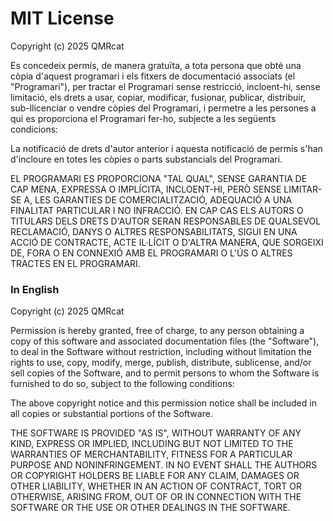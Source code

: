 # MIT License

Copyright (c) 2025 QMRcat

Es concedeix permís, de manera gratuïta, a tota persona que obté una còpia 
d'aquest programari i els fitxers de documentació associats (el "Programari"), 
per tractar el Programari sense restricció, incloent-hi, sense limitació, els 
drets a usar, copiar, modificar, fusionar, publicar, distribuir, sub-llicenciar 
o vendre còpies del Programari, i permetre a les persones a qui es proporciona 
el Programari fer-ho, subjecte a les següents condicions:

La notificació de drets d'autor anterior i aquesta notificació de permís s'han 
d'incloure en totes les còpies o parts substancials del Programari.

EL PROGRAMARI ES PROPORCIONA "TAL QUAL", SENSE GARANTIA DE CAP MENA, EXPRESSA 
O IMPLÍCITA, INCLOENT-HI, PERÒ SENSE LIMITAR-SE A, LES GARANTIES DE 
COMERCIALITZACIÓ, ADEQUACIÓ A UNA FINALITAT PARTICULAR I NO INFRACCIÓ. EN CAP 
CAS ELS AUTORS O TITULARS DELS DRETS D'AUTOR SERAN RESPONSABLES DE QUALSEVOL 
RECLAMACIÓ, DANYS O ALTRES RESPONSABILITATS, SIGUI EN UNA ACCIÓ DE CONTRACTE, 
ACTE IL·LÍCIT O D'ALTRA MANERA, QUE SORGEIXI DE, FORA O EN CONNEXIÓ AMB EL 
PROGRAMARI O L'ÚS O ALTRES TRACTES EN EL PROGRAMARI.

### In English

Copyright (c) 2025 QMRcat

Permission is hereby granted, free of charge, to any person obtaining a copy
of this software and associated documentation files (the "Software"), to deal
in the Software without restriction, including without limitation the rights
to use, copy, modify, merge, publish, distribute, sublicense, and/or sell
copies of the Software, and to permit persons to whom the Software is
furnished to do so, subject to the following conditions:

The above copyright notice and this permission notice shall be included in all
copies or substantial portions of the Software.

THE SOFTWARE IS PROVIDED "AS IS", WITHOUT WARRANTY OF ANY KIND, EXPRESS OR
IMPLIED, INCLUDING BUT NOT LIMITED TO THE WARRANTIES OF MERCHANTABILITY,
FITNESS FOR A PARTICULAR PURPOSE AND NONINFRINGEMENT. IN NO EVENT SHALL THE
AUTHORS OR COPYRIGHT HOLDERS BE LIABLE FOR ANY CLAIM, DAMAGES OR OTHER
LIABILITY, WHETHER IN AN ACTION OF CONTRACT, TORT OR OTHERWISE, ARISING FROM,
OUT OF OR IN CONNECTION WITH THE SOFTWARE OR THE USE OR OTHER DEALINGS IN THE
SOFTWARE.

